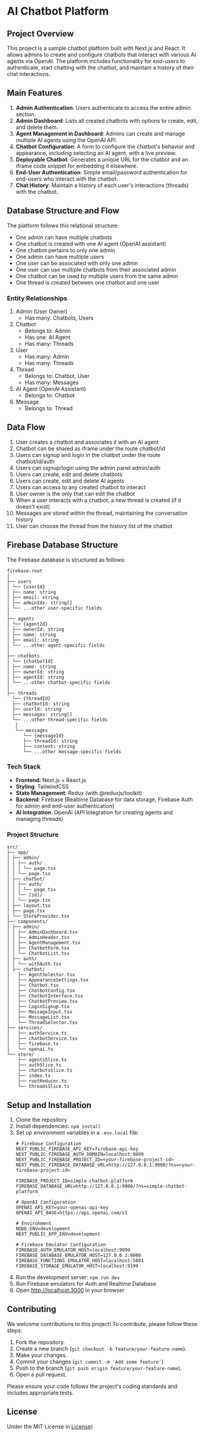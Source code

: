# AI Chatbot Platform

## Project Overview

This project is a sample chatbot platform built with Next.js and React. It allows admins to create and configure chatbots that interact with various AI agents via OpenAI. The platform includes functionality for end-users to authenticate, start chatting with the chatbot, and maintain a history of their chat interactions.

## Main Features

1. **Admin Authentication**: Users authenticate to access the entire admin section.
2. **Admin Dashboard**: Lists all created chatbots with options to create, edit, and delete them.
3. **Agent Management in Dashboard**: Admins can create and manage multiple AI agents using the OpenAI API.
4. **Chatbot Configuration**: A form to configure the chatbot's behavior and appearance, including selecting an AI agent, with a live preview.
5. **Deployable Chatbot**: Generates a unique URL for the chatbot and an iframe code snippet for embedding it elsewhere.
6. **End-User Authentication**: Simple email/password authentication for end-users who interact with the chatbot.
7. **Chat History**: Maintain a history of each user's interactions (threads) with the chatbot.

## Database Structure and Flow

The platform follows this relational structure:

- One admin can have multiple chatbots
- One chatbot is created with one AI agent (OpenAI assistant)
- One chatbot pertains to only one admin
- One admin can have multiple users
- One user can be associated with only one admin
- One user can use multiple chatbots from their associated admin
- One chatbot can be used by multiple users from the same admin
- One thread is created between one chatbot and one user

### Entity Relationships

1. Admin (User Owner)
   - Has many: Chatbots, Users
2. Chatbot
   - Belongs to: Admin
   - Has one: AI Agent
   - Has many: Threads
3. User
   - Has many: Admin
   - Has many: Threads
4. Thread
   - Belongs to: Chatbot, User
   - Has many: Messages
5. AI Agent (OpenAI Assistant)
   - Belongs to: Chatbot
6. Message
   - Belongs to: Thread

## Data Flow

1. User creates a chatbot and associates it with an AI agent
2. Chatbot can be shared as iframe under the route chatbot/id
3. Users can signup and login in the chatbot under the route chatbot/id/auth
4. Users can signup/login using the admin panel admin/auth
5. Users can create, edit and delete chatbots
6. Users can create, edit and delete AI agents
7. Users can access to any created chatbot to interact
8. User owner is the only that can edit the chatbot
9. When a user interacts with a chatbot, a new thread is created (if it doesn't exist)
10. Messages are stored within the thread, maintaining the conversation history
11. User can choose the thread from the history list of the chatbot

## Firebase Database Structure

The Firebase database is structured as follows:

```
firebase-root
│
├── users
│ └── {userId}
│ ├── name: string
│ ├── email: string
│ ├── adminIds: string[]
│ └── ...other user-specific fields
│
├── agents
│ └── {agentId}
│ ├── ownerId: string
│ ├── name: string
│ ├── email: string
│ └── ...other agent-specific fields
│
├── chatbots
│ └── {chatbotId}
│ ├── name: string
│ ├── ownerId: string
│ ├── agentId: string
│ └── ...other chatbot-specific fields
│
├── threads
  └── {threadId}
  ├── chatbotId: string
  ├── userId: string
  ├── messages: string[]
  └── ...other thread-specific fields
   │
   └── messages
      └── {messageId}
      ├── threadId: string
      ├── content: string
      └── ...other message-specific fields
```

### Tech Stack

- **Frontend**: Next.js + React.js
- **Styling**: TailwindCSS
- **State Management**: Redux (with @reduxjs/toolkit)
- **Backend**: Firebase (Realtime Database for data storage, Firebase Auth for admin and end-user authentication)
- **AI Integration**: OpenAI (API integration for creating agents and managing threads)

### Project Structure

````
src/
├── app/
│ ├── admin/
│ │ ├── auth/
│ │ │ └── page.tsx
│ │ └── page.tsx
│ ├── chatbot/
│ │ ├── auth/
│ │ │ └── page.tsx
│ │ └── [id]/
│ │ └── page.tsx
│ ├── layout.tsx
│ ├── page.tsx
│ └── StoreProvider.tsx
├── components/
│ ├── admin/
│ │ ├── AdminDashboard.tsx
│ │ ├── AdminHeader.tsx
│ │ ├── AgentManagement.tsx
│ │ ├── ChatbotForm.tsx
│ │ └── ChatbotList.tsx
│ ├── auth/
│ │ └── withAuth.tsx
│ ├── chatbot/
│   ├── AgentSelector.tsx
│   ├── AppearanceSettings.tsx
│   ├── Chatbot.tsx
│   ├── ChatbotConfig.tsx
│   ├── ChatbotInterface.tsx
│   ├── ChatbotPreview.tsx
│   ├── LoginSignup.tsx
│   ├── MessageInput.tsx
│   ├── MessageList.tsx
│   └── ThreadSelector.tsx
├── services/
│   ├── authService.ts
│   ├── chatbotService.tsx
│   ├── firebase.ts
│   └── openai.ts
└── store/
    ├── agentsSlice.ts
    ├── authSlice.ts
    ├── chatbotsSlice.ts
    ├── index.ts
    ├── rootReducer.ts
    └── threadsSlice.ts
````

## Setup and Installation

1. Clone the repository
2. Install dependencies: `npm install`
3. Set up environment variables in a `.env.local` file:
   ```
   # Firebase Configuration
   NEXT_PUBLIC_FIREBASE_API_KEY=firebase-api-key
   NEXT_PUBLIC_FIREBASE_AUTH_DOMAIN=localhost:9099
   NEXT_PUBLIC_FIREBASE_PROJECT_ID=<your-firebase-project-id>
   NEXT_PUBLIC_FIREBASE_DATABASE_URL=http://127.0.0.1:9000/?ns=<your-firebase-project-id>
   
   FIREBASE_PROJECT_ID=simple-chatbot-platform
   FIREBASE_DATABASE_URL=http://127.0.0.1:9000/?ns=simple-chatbot-platform
   
   # OpenAI Configuration
   OPENAI_API_KEY=your-openai-api-key
   OPENAI_API_BASE=https://api.openai.com/v1
   
   # Environment
   NODE_ENV=development
   NEXT_PUBLIC_APP_ENV=development
   
   # Firebase Emulator Configuration
   FIREBASE_AUTH_EMULATOR_HOST=localhost:9099
   FIREBASE_DATABASE_EMULATOR_HOST=127.0.0.1:9000
   FIREBASE_FUNCTIONS_EMULATOR_HOST=localhost:5001
   FIREBASE_STORAGE_EMULATOR_HOST=localhost:9199
   ```
4. Run the development server: `npm run dev`
5. Run Firebase emulators for Auth and Realtime Database
6. Open [http://localhost:3000](http://localhost:3000) in your browser

## Contributing

We welcome contributions to this project! To contribute, please follow these steps:

1. Fork the repository.
2. Create a new branch (`git checkout -b feature/your-feature-name`).
3. Make your changes.
4. Commit your changes (`git commit -m 'Add some feature'`).
5. Push to the branch (`git push origin feature/your-feature-name`).
6. Open a pull request.

Please ensure your code follows the project's coding standards and includes appropriate tests.

## License

Under the MIT License in [License](https://github.com/mpadronm90/simple-chatbot-platform/blob/main/LICENSE))
